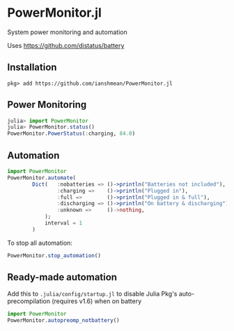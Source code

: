 # PowerMonitor.jl
 System power monitoring and automation

 Uses https://github.com/distatus/battery


## Installation

```
pkg> add https://github.com/ianshmean/PowerMonitor.jl
```

## Power Monitoring
```julia
julia> import PowerMonitor
julia> PowerMonitor.status()
PowerMonitor.PowerStatus(:charging, 84.0)
```

## Automation
```julia
import PowerMonitor
PowerMonitor.automate(
        Dict(   :nobatteries => ()->println("Batteries not included"),
                :charging =>    ()->println("Plugged in"),
                :full =>        ()->println("Plugged in & full"),
                :discharging => ()->println("On battery & discharging"),
                :unknown =>     ()->nothing,
            );
            interval = 1
        )
```

To stop all automation:
```julia
PowerMonitor.stop_automation()
```

## Ready-made automation

Add this to `.julia/config/startup.jl` to disable Julia Pkg's auto-precompilation (requires v1.6) when on battery

```julia
import PowerMonitor
PowerMonitor.autopreomp_notbattery()
```